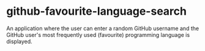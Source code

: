 # github-favourite-language-search
An application where the user can enter a random GitHub username and the GitHub user's most frequently used (favourite) programming language is displayed.
